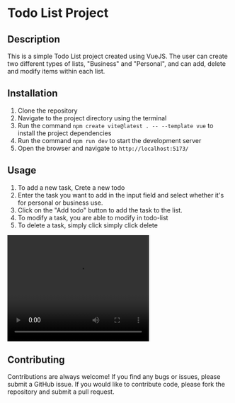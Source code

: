 <body>
  <h1>Todo List Project</h1>

  <h2>Description</h2>
  <p>
    This is a simple Todo List project created using VueJS. The user can create two different types of lists, "Business" and "Personal", and can add, delete and modify items within each list.
  </p>

  <h2>Installation</h2>
  <ol>
    <li>Clone the repository</li>
    <li>Navigate to the project directory using the terminal</li>
    <li>Run the command <code>npm create vite@latest . -- --template vue</code> to install the project dependencies</li>
    <li>Run the command <code>npm run dev</code> to start the development server</li>
    <li>Open the browser and navigate to <code>http://localhost:5173/</code></li>
  </ol>

  <h2>Usage</h2>
   <ol>
      <li>To add a new task, Crete a new todo</li>
      <li>Enter the task you want to add in the input field and select whether it's for personal or business use.</li>
      <li>Click on the "Add todo" button to add the task to the list.</li>
      <li>To modify a task, you are able to modify in todo-list</li>
      <li>To delete a task, simply click simply click delete</li>
  </ol>
  
  <video width="320" height="240" controls>
  <source src="https://drive.google.com/file/d/1oywEy-t8sUxsy9yh03KmH5AoelMjUHn0/view?usp=share_link" type="video/mp4">
  Your browser does not support the video tag.
  </video>

  <h2>Contributing</h2>
  <p>
    Contributions are always welcome! If you find any bugs or issues, please submit a GitHub issue. If you would like to contribute code, please fork the repository and submit a pull request.
  </p>
</body>
